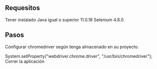 ## Requesitos

Tener instalado
Java igual o superior 11.0.18
Selenium 4.8.0

## Pasos

Configurar chromedriver según tenga almacenado en su proyecto.

System.setProperty("webdriver.chrome.driver",  "/usr/bin/chromedriver");
Correr la aplicación
